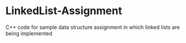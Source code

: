 # LinkedList-Assignment
C++ code for sample data structure assignment in which linked lists are being implemented
